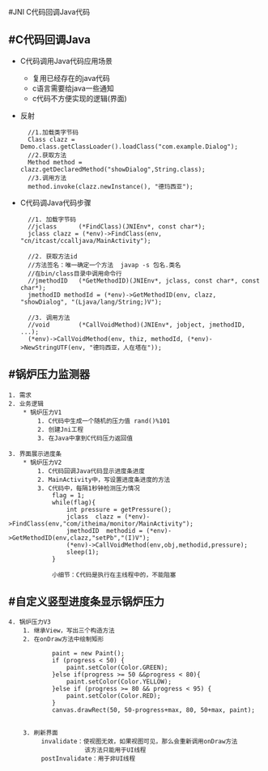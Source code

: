 #JNI
C代码回调Java代码

#C代码回调Java
------
* C代码调用Java代码应用场景
	* 复用已经存在的java代码
	* c语言需要给java一些通知
	* c代码不方便实现的逻辑(界面)
	
* 反射

		//1.加载类字节码
		Class clazz = Demo.class.getClassLoader().loadClass("com.example.Dialog");
		//2.获取方法
		Method method = clazz.getDeclaredMethod("showDialog",String.class);
		//3.调用方法
		method.invoke(clazz.newInstance(), "德玛西亚");

* C代码调Java代码步骤
		
		//1. 加载字节码
		//jclass      (*FindClass)(JNIEnv*, const char*);
		jclass clazz = (*env)->FindClass(env, "cn/itcast/ccalljava/MainActivity");
	
		//2. 获取方法id
		//方法签名：唯一确定一个方法  javap -s 包名.类名
		//在bin/class目录中调用命令行
		//jmethodID   (*GetMethodID)(JNIEnv*, jclass, const char*, const char*);
		jmethodID methodId = (*env)->GetMethodID(env, clazz, "showDialog", "(Ljava/lang/String;)V");
	
		//3. 调用方法
		//void        (*CallVoidMethod)(JNIEnv*, jobject, jmethodID, ...);
		(*env)->CallVoidMethod(env, thiz, methodId, (*env)->NewStringUTF(env, "德玛西亚，人在塔在"));

#锅炉压力监测器
-----
	1. 需求
	2. 业务逻辑
		* 锅炉压力V1
			1. C代码中生成一个随机的压力值 rand()%101					
			2. 创建Jni工程
		    3. 在Java中拿到C代码压力返回值

	3. 界面展示进度条	    
		* 锅炉压力V2
			1. C代码回调Java代码显示进度条进度
			2. MainActivity中，写设置进度条进度的方法
			3. C代码中，每隔1秒钟检测压力情况
				flag = 1;
				while(flag){
					int pressure = getPressure();
					jclass  clazz = (*env)->FindClass(env,"com/itheima/monitor/MainActivity");
					jmethodID  methodid = (*env)->GetMethodID(env,clazz,"setPb","(I)V");
					(*env)->CallVoidMethod(env,obj,methodid,pressure);
					sleep(1);
				}

				小细节：C代码是执行在主线程中的，不能阻塞
		
#自定义竖型进度条显示锅炉压力
-----
	4. 锅炉压力V3	
		1. 继承View，写出三个构造方法
		2. 在onDraw方法中绘制矩形
	
				paint = new Paint();
				if (progress < 50) {
					paint.setColor(Color.GREEN);
				}else if(progress >= 50 &&progress < 80){
					paint.setColor(Color.YELLOW);
				}else if (progress >= 80 && progress < 95) {
					paint.setColor(Color.RED);
				}
				canvas.drawRect(50, 50-progress+max, 80, 50+max, paint);
				

		3. 刷新界面
			 invalidate：使视图无效，如果视图可见，那么会重新调用onDraw方法
				 		 该方法只能用于UI线程
			 postInvalidate：用于非UI线程
